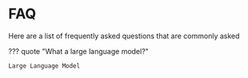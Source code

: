 # FAQ

Here are a list of frequently asked questions that are commonly asked

??? quote "What a large language model?"

    Large Language Model
